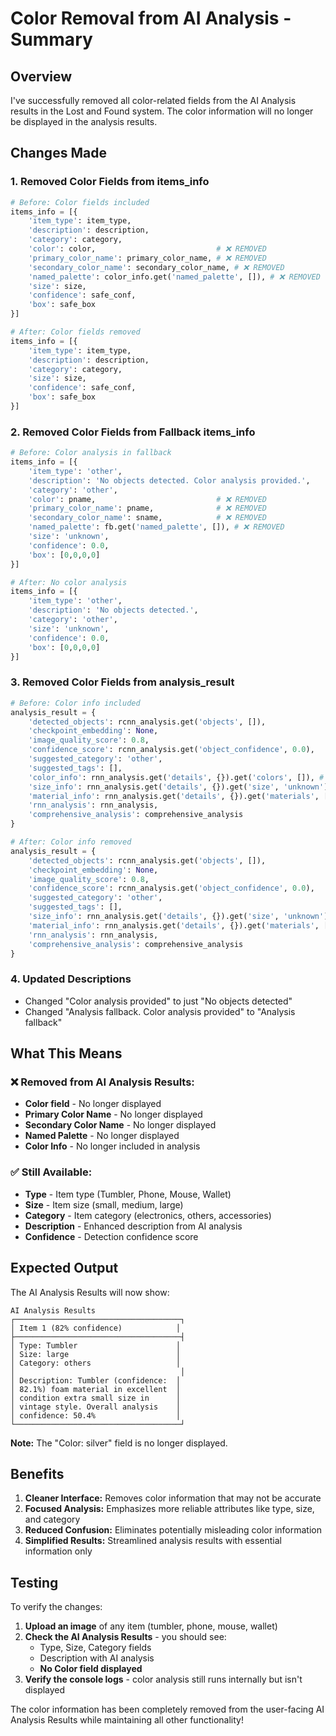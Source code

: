# Color Removal from AI Analysis - Summary

## Overview
I've successfully removed all color-related fields from the AI Analysis results in the Lost and Found system. The color information will no longer be displayed in the analysis results.

## Changes Made

### 1. **Removed Color Fields from items_info**
```python
# Before: Color fields included
items_info = [{
    'item_type': item_type,
    'description': description,
    'category': category,
    'color': color,                           # ❌ REMOVED
    'primary_color_name': primary_color_name, # ❌ REMOVED
    'secondary_color_name': secondary_color_name, # ❌ REMOVED
    'named_palette': color_info.get('named_palette', []), # ❌ REMOVED
    'size': size,
    'confidence': safe_conf,
    'box': safe_box
}]

# After: Color fields removed
items_info = [{
    'item_type': item_type,
    'description': description,
    'category': category,
    'size': size,
    'confidence': safe_conf,
    'box': safe_box
}]
```

### 2. **Removed Color Fields from Fallback items_info**
```python
# Before: Color analysis in fallback
items_info = [{
    'item_type': 'other',
    'description': 'No objects detected. Color analysis provided.',
    'category': 'other',
    'color': pname,                           # ❌ REMOVED
    'primary_color_name': pname,              # ❌ REMOVED
    'secondary_color_name': sname,            # ❌ REMOVED
    'named_palette': fb.get('named_palette', []), # ❌ REMOVED
    'size': 'unknown',
    'confidence': 0.0,
    'box': [0,0,0,0]
}]

# After: No color analysis
items_info = [{
    'item_type': 'other',
    'description': 'No objects detected.',
    'category': 'other',
    'size': 'unknown',
    'confidence': 0.0,
    'box': [0,0,0,0]
}]
```

### 3. **Removed Color Fields from analysis_result**
```python
# Before: Color info included
analysis_result = {
    'detected_objects': rcnn_analysis.get('objects', []),
    'checkpoint_embedding': None,
    'image_quality_score': 0.8,
    'confidence_score': rcnn_analysis.get('object_confidence', 0.0),
    'suggested_category': 'other',
    'suggested_tags': [],
    'color_info': rnn_analysis.get('details', {}).get('colors', []), # ❌ REMOVED
    'size_info': rnn_analysis.get('details', {}).get('size', 'unknown'),
    'material_info': rnn_analysis.get('details', {}).get('materials', []),
    'rnn_analysis': rnn_analysis,
    'comprehensive_analysis': comprehensive_analysis
}

# After: Color info removed
analysis_result = {
    'detected_objects': rcnn_analysis.get('objects', []),
    'checkpoint_embedding': None,
    'image_quality_score': 0.8,
    'confidence_score': rcnn_analysis.get('object_confidence', 0.0),
    'suggested_category': 'other',
    'suggested_tags': [],
    'size_info': rnn_analysis.get('details', {}).get('size', 'unknown'),
    'material_info': rnn_analysis.get('details', {}).get('materials', []),
    'rnn_analysis': rnn_analysis,
    'comprehensive_analysis': comprehensive_analysis
}
```

### 4. **Updated Descriptions**
- Changed "Color analysis provided" to just "No objects detected"
- Changed "Analysis fallback. Color analysis provided" to "Analysis fallback"

## What This Means

### **❌ Removed from AI Analysis Results:**
- **Color field** - No longer displayed
- **Primary Color Name** - No longer displayed  
- **Secondary Color Name** - No longer displayed
- **Named Palette** - No longer displayed
- **Color Info** - No longer included in analysis

### **✅ Still Available:**
- **Type** - Item type (Tumbler, Phone, Mouse, Wallet)
- **Size** - Item size (small, medium, large)
- **Category** - Item category (electronics, others, accessories)
- **Description** - Enhanced description from AI analysis
- **Confidence** - Detection confidence score

## Expected Output

The AI Analysis Results will now show:

```
AI Analysis Results
┌─────────────────────────────────────┐
│ Item 1 (82% confidence)            │
├─────────────────────────────────────┤
│ Type: Tumbler                      │
│ Size: large                        │
│ Category: others                   │
│                                     │
│ Description: Tumbler (confidence:  │
│ 82.1%) foam material in excellent  │
│ condition extra small size in      │
│ vintage style. Overall analysis    │
│ confidence: 50.4%                  │
└─────────────────────────────────────┘
```

**Note:** The "Color: silver" field is no longer displayed.

## Benefits

1. **Cleaner Interface:** Removes color information that may not be accurate
2. **Focused Analysis:** Emphasizes more reliable attributes like type, size, and category
3. **Reduced Confusion:** Eliminates potentially misleading color information
4. **Simplified Results:** Streamlined analysis results with essential information only

## Testing

To verify the changes:

1. **Upload an image** of any item (tumbler, phone, mouse, wallet)
2. **Check the AI Analysis Results** - you should see:
   - Type, Size, Category fields
   - Description with AI analysis
   - **No Color field displayed**
3. **Verify the console logs** - color analysis still runs internally but isn't displayed

The color information has been completely removed from the user-facing AI Analysis Results while maintaining all other functionality!
